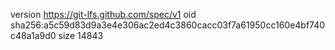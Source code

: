 version https://git-lfs.github.com/spec/v1
oid sha256:a5c59d83d9a3e4e306ac2ed4c3860cacc03f7a61950cc160e4bf740c48a1a9d0
size 14843
